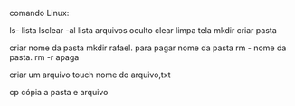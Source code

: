comando Linux:


ls- lista 
lsclear
 -al lista arquivos oculto
clear limpa tela 
mkdir criar pasta



criar nome da pasta mkdir rafael.
para pagar nome da pasta rm - nome da pasta.
rm -r apaga


criar um arquivo touch nome do arquivo,txt

cp cópia a pasta e arquivo
